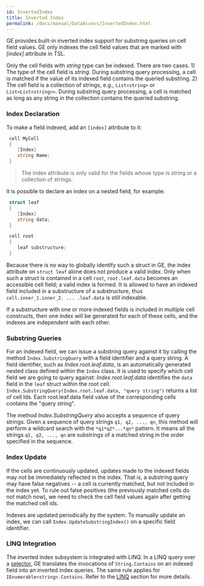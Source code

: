 ```yaml
---
id: InvertedIndex
title: Inverted Index
permalink: /docs/manual/DataAccess/InvertedIndex.html
---
```


GE provides built-in inverted index support for substring
queries on cell field values. GE only indexes the cell
field values that are marked with _[index]_ attribute in TSL.

Only the cell fields with _string_ type can be indexed. There are two
cases.  1) The type of the cell field is _string_. During substring
query processing, a cell is matched if the value of its indexed field
contains the queried substring.  2) The cell field is a collection of
strings, e.g., `List<string>` or `List<List<string>>`. During
substring query processing, a cell is matched as long as any string in
the collection contains the queried substring.

### Index Declaration

To make a field indexed, add an `[index]` attribute to it:

```C#
 cell MyCell
 {
    [Index]
    string Name;
 }
```

> The index attribute is only valid for the fields whose type is
  string or a collection of strings.

It is possible to declare an index on a nested field, for example:

```C#
 struct leaf
 {
    [Index]
    string data;
 }

 cell root
 {
    leaf substructure;
 }
```

Because there is no way to globally identify such a struct in
GE, the index attribute on `struct leaf` alone does not
produce a valid index.  Only when such a struct is contained in a cell
`root`, `root.leaf.data` becomes an accessible cell field; a valid
index is formed. It is allowed to have an indexed field included in a
substructure of a substructure, thus
`cell.inner_1.inner_2. ... .leaf.data` is still indexable.

If a substructure with one or more indexed fields is included in
multiple cell constructs, then one index will be generated for each of
these cells, and the indexes are independent with each other.

### Substring Queries

For an indexed field, we can issue a substring query against it by
calling the method `Index.SubstringQuery` with a field identifier and
a query string.  A field identifier, such as _Index.root.leaf.data_,
is an automatically generated nested class defined within the `Index`
class. It is used to specify which cell field we are going to query
against: _Index.root.leaf.data_ identifies the `data` field in the
`leaf` struct within the root cell.
`Index.SubstringQuery(Index.root.leaf.data, "query string")` returns a
list of cell Ids. Each root.leaf.data field value of the corresponding
cells contains the "query string".

The method _Index.SubstringQuery_ also accepts a sequence of query
strings. Given a sequence of query strings `q1, q2, ..., qn`, this
method will perform a wildcard search with the `*q1*q2*...*qn*`
pattern.  It means all the strings `q1, q2, ..., qn` are substrings of
a matched string in the order specified in the sequence.

### Index Update

If the cells are continuously updated, updates made to the indexed
fields may not be immediately reflected in the index.  That is, a
substring query may have false negatives -- a cell is currently
matched, but not included in the index yet. To rule out false
positives (the previously matched cells do not match now), we need to
check the cell field values again after getting the matched cell ids.

Indexes are updated periodically by the system. To manually update an
index, we can call `Index.UpdateSubstringIndex()` on a specific field
identifier.

### LINQ Integration

The inverted index subsystem is integrated with LINQ.  In a LINQ query
over a [selector](/docs/manual/DataAccess/index.html#cell-selector), GE
translates the invocations of `String.Contains` on an indexed field
into an inverted index queries. The same rule applies for
`IEnumerable<string>.Contains`.  Refer to the [LINQ](/docs/manual/DataAccess/LINQ.html) section
for more details.
